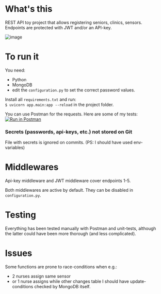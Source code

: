 # What's this
REST API toy project that allows registering seniors, clinics, sensors. Endpoints are protected with JWT and/or an API-key.

![image](https://user-images.githubusercontent.com/10809024/132179743-24a93e4b-8f9b-4aa7-8aac-e08dcd808de9.png)

# To run it
You need: 
- Python 
- MongoDB 
- edit the `configuration.py` to set the correct password values.


Install all `requirements.txt` and run:   
`$ uvicorn app.main:app --reload`
in the project folder.

You can use Postman for the requests. Here are some of my tests:
[![Run in Postman](https://run.pstmn.io/button.svg)](https://god.gw.postman.com/run-collection/17280509-661ecbc4-1f43-42b5-bf16-778620702e6a?action=collection%2Ffork&collection-url=entityId%3D17280509-661ecbc4-1f43-42b5-bf16-778620702e6a%26entityType%3Dcollection%26workspaceId%3D3add7133-82b3-4bd0-a78c-9647b717d65d)


### Secrets (passwords, api-keys, etc.) not stored on Git
File with secrets is ignored on commits. (PS: I should have used env-variables)


# Middlewares
Api-key middleware and JWT middleware cover endpoints 1-5.

Both middlewares are active by default. 
They can be disabled in `configuration.py`. 


# Testing
Everything has been tested manually with Postman 
and unit-tests, although the latter could 
have been more thorough (and less complicated).


# Issues
Some functions are prone to race-conditions when e.g.: 
- 2 nurses assign same sensor
- or 1 nurse assigns while other changes table
I should have update-conditions checked by MongoDB itself.
